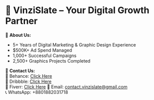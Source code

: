 # 🚀 VinziSlate – Your Digital Growth Partner  

🔹 **About Us:**  
- 5+ Years of Digital Marketing & Graphic Design Experience  
- $500K+ Ad Spend Managed  
- 1,000+ Successful Campaigns  
- 2,500+ Graphics Projects Completed
  
📩 **Contact Us:**  
📌 Behance: [Click Here](https://www.behance.net/vinzislate)  
📌 Dribbble: [Click Here](https://dribbble.com/VinziSlate)  
📌 Fiverr: [Click Here](https://www.fiverr.com/mstshahinur949)
📧 Email: contact.vinzislate@gmail.com  
📞 WhatsApp: +8801882031718  
